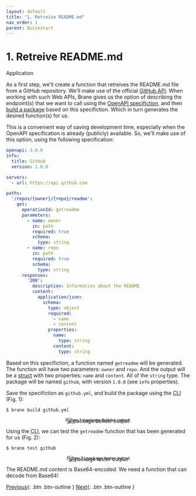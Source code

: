 ```yaml
---
layout: default
title: "1. Retreive README.md"
nav_order: 1
parent: Quickstart
---
```


# 1. Retreive README.md
<span class="label label-blue">Application</span>

As a first step, we'll create a function that retreives the README.md file from a GitHub repository.
We'll make use of the official [GitHub API](https://docs.github.com/en/rest). When working with such Web APIs, Brane gives us the option of describing the endpoint(s) that we want to call using the [OpenAPI specifiction](http://spec.openapis.org/oas/v3.0.3), and then [build a package](/brane/packages/oas.html) based on this specifiction. Which in turn generates the desired function(s) for us. 

This is a convenient way of saving development time, especially when the OpenAPI specification is already (publicly) available. So, we'll make use of this option, using the following specification:

```yaml
openapi: 3.0.0
info:
  title: GitHub
  version: 1.0.0

servers:
  - url: https://api.github.com

paths:
  '/repos/{owner}/{repo}/readme':
    get:
      operationId: getreadme
      parameters:
        - name: owner
          in: path
          required: true
          schema:
            type: string
        - name: repo
          in: path
          required: true
          schema:
            type: string
      responses:
        '200':
          description: Information about the README
          content:
            application/json:
              schema:
                type: object
                required:
                  - name
                  - content
                properties:
                  name:
                    type: string
                  content:
                    type: string
```
Based on this specifiction, a function named `getreadme` will be generated. The function will have two parameters: `owner` and `repo`. And the output will be a [struct](/brane/bakery) with two properties: `name` and `content`.
All of the `string` type. The package will be named `github`, with version `1.0.0` (see `info` properties).

Save the specifiction as `github.yml`, and build the package using the <abbr title="Command-Line Interface">CLI</abbr> (Fig. 1):
```shell
$ brane build github.yml
```

<p style="text-align: center">
    <img src="/brane/assets/img/brane-build-github.png" style="margin-bottom: -35px" alt="package builder output">
    <br/>
    <sup>Figure 1: package builder output.</sup>
</p>

Using the <abbr title="Command-Line Interface">CLI</abbr>, we can test the `getreadme` function that has been generated for us (Fig. 2):
```shell
$ brane test github
```

<p style="text-align: center">
    <img src="/brane/assets/img/brane-test-github.png" style="margin-bottom: -35px" alt="package tester output">
    <br/>
    <sup>Figure 2: package tester output</sup>
</p>

The README.md content is Base64-encoded. We need a function that can decode from Base64! 

[Previous](/brane/quickstart/quickstart.html){: .btn .btn-outline }
[Next](/brane/quickstart/2-decode-from-base64.html){: .btn .btn-outline }